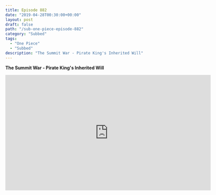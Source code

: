 ```yaml
---
title: Episode 882
date: "2019-04-28T00:30:00+00:00"
layout: post
draft: false
path: "/sub-one-piece-episode-882"
category: "Subbed"
tags:
  - "One Piece"
  - "Subbed"
description: "The Summit War - Pirate King's Inherited Will"
---
```


**The Summit War - Pirate King's Inherited Will**

<iframe width="640" height="360" src="https://www.rapidvideo.com/e/G6FRPHFJU7" frameborder="0" marginwidth=0 marginheight=0 scrolling=no allowfullscreen></iframe>

